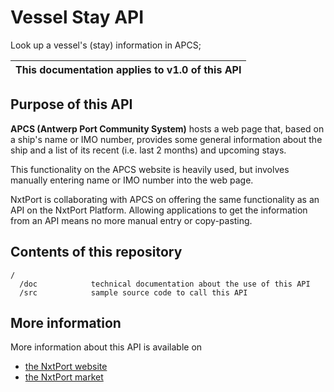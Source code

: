 # Vessel Stay API

Look up a vessel's (stay) information in APCS;

| This documentation applies to v1.0 of this API | 
| -------- |


## Purpose of this API

**APCS (Antwerp Port Community System)** hosts a web page that, based on a ship's name or IMO number, provides some general information about the ship and a list of its recent (i.e. last 2 months) and upcoming stays.

This functionality on the APCS website is heavily used, but involves manually entering name or IMO number into the web page.

NxtPort is collaborating with APCS on offering the same functionality as an API on the NxtPort Platform. Allowing applications to get the information from an API means no more manual entry or copy-pasting. 

## Contents of this repository
  
```
/
  /doc            technical documentation about the use of this API
  /src            sample source code to call this API 
```

## More information

More information about this API is available on
* [the NxtPort website](https://www.nxtport.eu)
* [the NxtPort market](https://market.nxtport.eu)